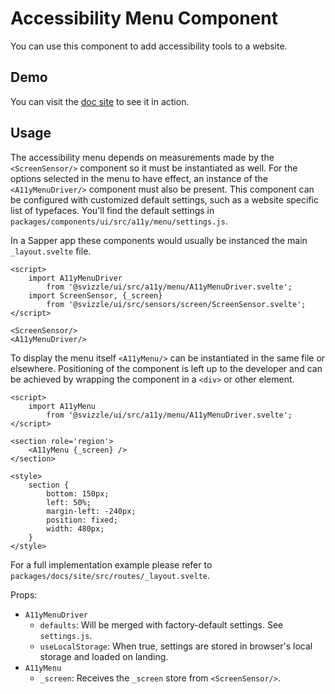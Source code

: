 # Accessibility Menu Component

You can use this component to add accessibility tools to a website.

## Demo

You can visit the [doc site](https://nestauk.github.io/svizzle/) to see it in
action.

## Usage

The accessibility menu depends on measurements made by the `<ScreenSensor/>` 
component so it must be instantiated as well. For the options selected in the
menu to have effect, an instance of the `<A11yMenuDriver/>` component must also
be present. This component can be configured with customized default settings,
such as a website specific list of typefaces. You'll find the default settings
in `packages/components/ui/src/a11y/menu/settings.js`.

In a Sapper app these components would usually be instanced the main
`_layout.svelte` file.

```svelte
<script>
	import A11yMenuDriver
		from '@svizzle/ui/src/a11y/menu/A11yMenuDriver.svelte';
	import ScreenSensor, {_screen}
		from '@svizzle/ui/src/sensors/screen/ScreenSensor.svelte';
</script>

<ScreenSensor/>
<A11yMenuDriver/>
```

To display the menu itself `<A11yMenu/>` can be instantiated in the same file or
elsewhere. Positioning of the component is left up to the developer and can be
achieved by wrapping the component in a `<div>` or other element.

```svelte
<script>
	import A11yMenu
		from '@svizzle/ui/src/a11y/menu/A11yMenuDriver.svelte';
</script>

<section role='region'>
	<A11yMenu {_screen} />
</section>

<style>
	section {
		bottom: 150px;
		left: 50%;
		margin-left: -240px;
		position: fixed;
		width: 480px;
	}
</style>
```

For a full implementation example please refer to
`packages/docs/site/src/routes/_layout.svelte`.

Props:
- `A11yMenuDriver`
	- `defaults`: Will be merged with factory-default settings. See `settings.js`.
	- `useLocalStorage`: When true, settings are stored in browser's local storage and loaded on landing.
- `A11yMenu`
	- `_screen`: Receives the `_screen` store from `<ScreenSensor/>`.
